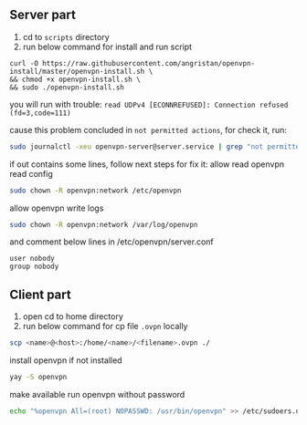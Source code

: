 
## Server part

1. cd to `scripts` directory
2. run below command for install and run script
```
curl -O https://raw.githubusercontent.com/angristan/openvpn-install/master/openvpn-install.sh \
&& chmod +x openvpn-install.sh \
&& sudo ./openvpn-install.sh
```

you will run with trouble: `read UDPv4 [ECONNREFUSED]: Connection refused (fd=3,code=111)`

cause this problem concluded in `not permitted actions`, for check it, run:
```sh
sudo journalctl -xeu openvpn-server@server.service | grep "not permitted"
```
if out contains some lines, follow next steps for fix it:
allow read openvpn read config
```sh
sudo chown -R openvpn:network /etc/openvpn
```
allow openvpn write logs
```sh
sudo chown -R openvpn:network /var/log/openvpn
```
and comment below lines in /etc/openvpn/server.conf
```
user nobody
group nobody
```

## Client part

1. open cd to home directory
2. run below command for cp file `.ovpn` locally
```sh
scp <name>@<host>:/home/<name>/<filename>.ovpn ./
```

install openvpn if not installed
```sh
yay -S openvpn
```

make available run openvpn without password
```sh
echo "%openvpn All=(root) NOPASSWD: /usr/bin/openvpn" >> /etc/sudoers.d/included
```

